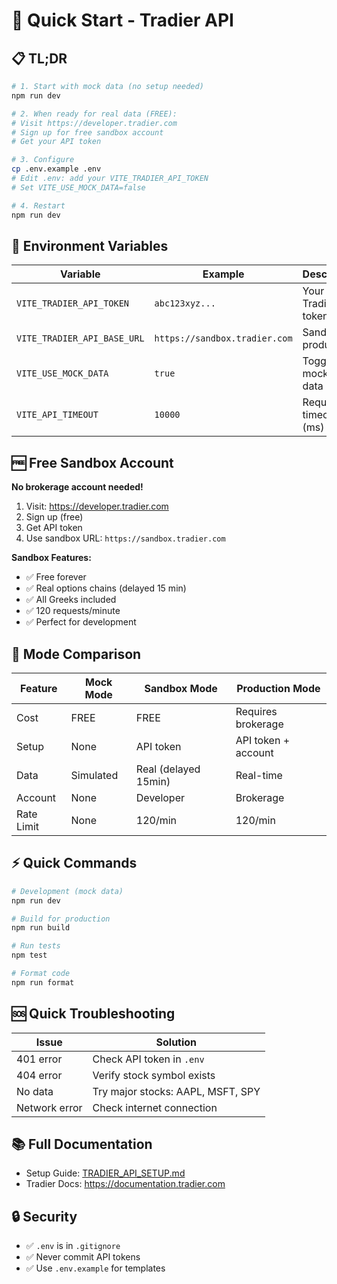 # 🚀 Quick Start - Tradier API

## 📋 TL;DR

```bash
# 1. Start with mock data (no setup needed)
npm run dev

# 2. When ready for real data (FREE):
# Visit https://developer.tradier.com
# Sign up for free sandbox account
# Get your API token

# 3. Configure
cp .env.example .env
# Edit .env: add your VITE_TRADIER_API_TOKEN
# Set VITE_USE_MOCK_DATA=false

# 4. Restart
npm run dev
```

## 🔐 Environment Variables

| Variable | Example | Description |
|----------|---------|-------------|
| `VITE_TRADIER_API_TOKEN` | `abc123xyz...` | Your Tradier API token |
| `VITE_TRADIER_API_BASE_URL` | `https://sandbox.tradier.com` | Sandbox or production |
| `VITE_USE_MOCK_DATA` | `true` | Toggle mock/real data |
| `VITE_API_TIMEOUT` | `10000` | Request timeout (ms) |

## 🆓 Free Sandbox Account

**No brokerage account needed!**

1. Visit: https://developer.tradier.com
2. Sign up (free)
3. Get API token
4. Use sandbox URL: `https://sandbox.tradier.com`

**Sandbox Features:**
- ✅ Free forever
- ✅ Real options chains (delayed 15 min)
- ✅ All Greeks included
- ✅ 120 requests/minute
- ✅ Perfect for development

## 🔄 Mode Comparison

| Feature | Mock Mode | Sandbox Mode | Production Mode |
|---------|-----------|--------------|-----------------|
| Cost | FREE | FREE | Requires brokerage |
| Setup | None | API token | API token + account |
| Data | Simulated | Real (delayed 15min) | Real-time |
| Account | None | Developer | Brokerage |
| Rate Limit | None | 120/min | 120/min |

## ⚡ Quick Commands

```bash
# Development (mock data)
npm run dev

# Build for production
npm run build

# Run tests
npm test

# Format code
npm run format
```

## 🆘 Quick Troubleshooting

| Issue | Solution |
|-------|----------|
| 401 error | Check API token in `.env` |
| 404 error | Verify stock symbol exists |
| No data | Try major stocks: AAPL, MSFT, SPY |
| Network error | Check internet connection |

## 📚 Full Documentation

- Setup Guide: [TRADIER_API_SETUP.md](./TRADIER_API_SETUP.md)
- Tradier Docs: https://documentation.tradier.com

## 🔒 Security

- ✅ `.env` is in `.gitignore`
- ✅ Never commit API tokens
- ✅ Use `.env.example` for templates

